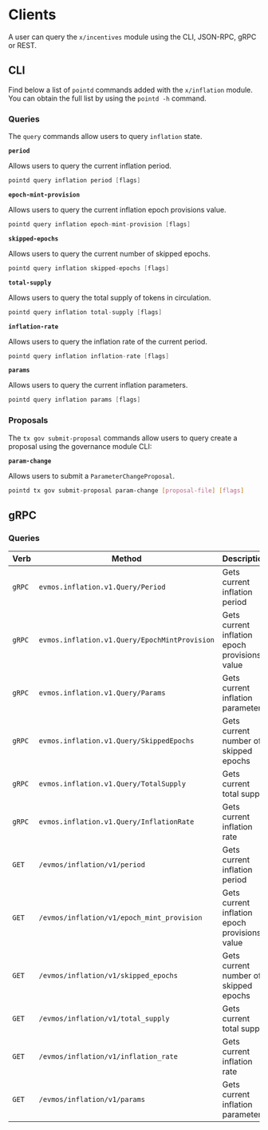 <!--
order: 8
-->

# Clients

A user can query the `x/incentives` module using the CLI, JSON-RPC, gRPC or
REST.

## CLI

Find below a list of `pointd` commands added with the `x/inflation` module. You
can obtain the full list by using the `pointd -h` command.

### Queries

The `query` commands allow users to query `inflation` state.

**`period`**

Allows users to query the current inflation period.

```go
pointd query inflation period [flags]
```

**`epoch-mint-provision`**

Allows users to query the current inflation epoch provisions value.

```go
pointd query inflation epoch-mint-provision [flags]
```

**`skipped-epochs`**

Allows users to query the current number of skipped epochs.

```go
pointd query inflation skipped-epochs [flags]
```

**`total-supply`**

Allows users to query the total supply of tokens in circulation.

```go
pointd query inflation total-supply [flags]
```

**`inflation-rate`**

Allows users to query the inflation rate of the current period.

```go
pointd query inflation inflation-rate [flags]
```

**`params`**

Allows users to query the current inflation parameters.

```go
pointd query inflation params [flags]
```

### Proposals

The `tx gov submit-proposal` commands allow users to query create a proposal
using the governance module CLI:

**`param-change`**

Allows users to submit a `ParameterChangeProposal`.

```bash
pointd tx gov submit-proposal param-change [proposal-file] [flags]
```

## gRPC

### Queries

| Verb   | Method                                        | Description                                   |
| ------ | --------------------------------------------- | --------------------------------------------- |
| `gRPC` | `evmos.inflation.v1.Query/Period`             | Gets current inflation period                 |
| `gRPC` | `evmos.inflation.v1.Query/EpochMintProvision` | Gets current inflation epoch provisions value |
| `gRPC` | `evmos.inflation.v1.Query/Params`             | Gets current inflation parameters             |
| `gRPC` | `evmos.inflation.v1.Query/SkippedEpochs`      | Gets current number of skipped epochs         |
| `gRPC` | `evmos.inflation.v1.Query/TotalSupply`        | Gets current total supply                     |
| `gRPC` | `evmos.inflation.v1.Query/InflationRate`      | Gets current inflation rate                   |
| `GET`  | `/evmos/inflation/v1/period`                  | Gets current inflation period                 |
| `GET`  | `/evmos/inflation/v1/epoch_mint_provision`    | Gets current inflation epoch provisions value |
| `GET`  | `/evmos/inflation/v1/skipped_epochs`          | Gets current number of skipped epochs         |
| `GET`  | `/evmos/inflation/v1/total_supply`          | Gets current total supply                     |
| `GET`  | `/evmos/inflation/v1/inflation_rate`          | Gets current inflation rate                   |
| `GET`  | `/evmos/inflation/v1/params`                  | Gets current inflation parameters             |
